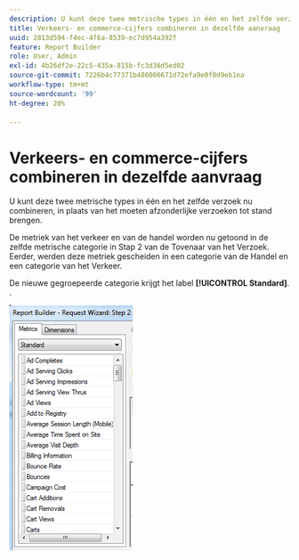```yaml
---
description: U kunt deze twee metrische types in één en het zelfde verzoek nu combineren, in plaats van het moeten afzonderlijke verzoeken tot stand brengen.
title: Verkeers- en commerce-cijfers combineren in dezelfde aanvraag
uuid: 2813d594-f4ec-4f6a-8539-ec7d954a392f
feature: Report Builder
role: User, Admin
exl-id: 4b26df2e-22c5-435a-815b-fc3d36d5ed02
source-git-commit: 7226b4c77371b486006671d72efa9e0f0d9eb1ea
workflow-type: tm+mt
source-wordcount: '99'
ht-degree: 20%

---
```


# Verkeers- en commerce-cijfers combineren in dezelfde aanvraag

U kunt deze twee metrische types in één en het zelfde verzoek nu combineren, in plaats van het moeten afzonderlijke verzoeken tot stand brengen.

De metriek van het verkeer en van de handel worden nu getoond in de zelfde metrische categorie in Stap 2 van de Tovenaar van het Verzoek. Eerder, werden deze metriek gescheiden in een categorie van de Handel en een categorie van het Verkeer.

De nieuwe gegroepeerde categorie krijgt het label **[!UICONTROL Standard]**. .

![](assets/standard_metrics.png)
